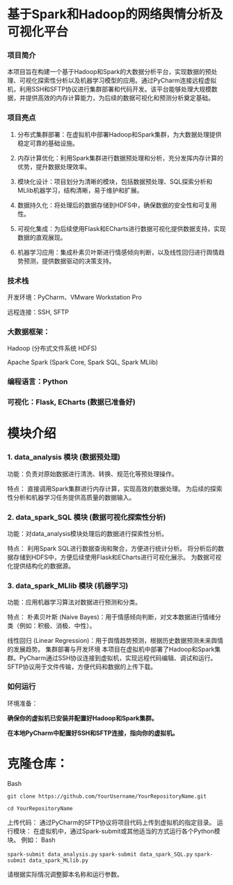 # 基于Spark和Hadoop的网络舆情分析及可视化平台

### 项目简介
本项目旨在构建一个基于Hadoop和Spark的大数据分析平台，实现数据的预处理、可视化探索性分析以及机器学习模型的应用。通过PyCharm连接远程虚拟机，利用SSH和SFTP协议进行集群部署和代码开发。该平台能够处理大规模数据，并提供高效的内存计算能力，为后续的数据可视化和预测分析奠定基础。

### 项目亮点

1. 分布式集群部署：在虚拟机中部署Hadoop和Spark集群，为大数据处理提供稳定可靠的基础设施。

2. 内存计算优化：利用Spark集群进行数据预处理和分析，充分发挥内存计算的优势，提升数据处理效率。

3. 模块化设计：项目划分为清晰的模块，包括数据预处理、SQL探索分析和MLlib机器学习，结构清晰，易于维护和扩展。

4. 数据持久化：将处理后的数据存储到HDFS中，确保数据的安全性和可复用性。

5. 可视化集成：为后续使用Flask和ECharts进行数据可视化提供数据支持，实现数据的直观展现。

6. 机器学习应用：集成朴素贝叶斯进行情感倾向判断，以及线性回归进行舆情趋势预测，提供数据驱动的决策支持。

### 技术栈
开发环境：PyCharm、VMware Workstation Pro

远程连接：SSH, SFTP
### 大数据框架：
Hadoop (分布式文件系统 HDFS)

Apache Spark (Spark Core, Spark SQL, Spark MLlib)

### 编程语言：Python
### 可视化：Flask, ECharts (数据已准备好)


# 模块介绍

### 1. data_analysis 模块 (数据预处理)
功能：负责对原始数据进行清洗、转换、规范化等预处理操作。

特点：
直接调用Spark集群进行内存计算，实现高效的数据处理。
为后续的探索性分析和机器学习任务提供高质量的数据输入。

### 2. data_spark_SQL 模块 (数据可视化探索性分析)
功能：对data_analysis模块处理后的数据进行探索性分析。

特点：
利用Spark SQL进行数据查询和聚合，方便进行统计分析。
将分析后的数据存储到HDFS中，方便后续使用Flask和ECharts进行可视化展示。
为数据可视化提供结构化的数据源。

### 3. data_spark_MLlib 模块 (机器学习)
功能：应用机器学习算法对数据进行预测和分类。

特点：
朴素贝叶斯 (Naive Bayes)：用于情感倾向判断，对文本数据进行情绪分类（例如：积极、消极、中性）。

线性回归 (Linear Regression)：用于舆情趋势预测，根据历史数据预测未来舆情的发展趋势。
集群部署与开发环境
本项目在虚拟机中部署了Hadoop和Spark集群。PyCharm通过SSH协议连接到虚拟机，实现远程代码编辑、调试和运行。SFTP协议用于文件传输，方便代码和数据的上传下载。

### 如何运行
环境准备：

**确保你的虚拟机已安装并配置好Hadoop和Spark集群。**

**在本地PyCharm中配置好SSH和SFTP连接，指向你的虚拟机。**

# 克隆仓库：
Bash

`git clone https://github.com/YourUsername/YourRepositoryName.git`

`cd YourRepositoryName`

上传代码：
通过PyCharm的SFTP协议将项目代码上传到虚拟机的指定目录。
运行模块：
在虚拟机中，通过Spark-submit或其他适当的方式运行各个Python模块。
例如：
Bash

`spark-submit data_analysis.py`
`spark-submit data_spark_SQL.py`
`spark-submit data_spark_MLlib.py`

请根据实际情况调整脚本名称和运行参数。
